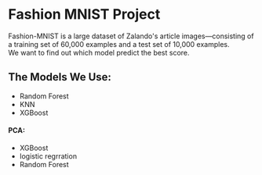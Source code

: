 # Fashion MNIST Project 
Fashion-MNIST is a large dataset of Zalando's article images—consisting of a training set of 60,000 examples and a test set of 10,000 examples. <br>
We want to find out which model predict the best score. <br>

##   The Models We Use:
* Random Forest
* KNN
* XGBoost 

#### PCA: <br>
* XGBoost 
* logistic regrration
* Random Forest
